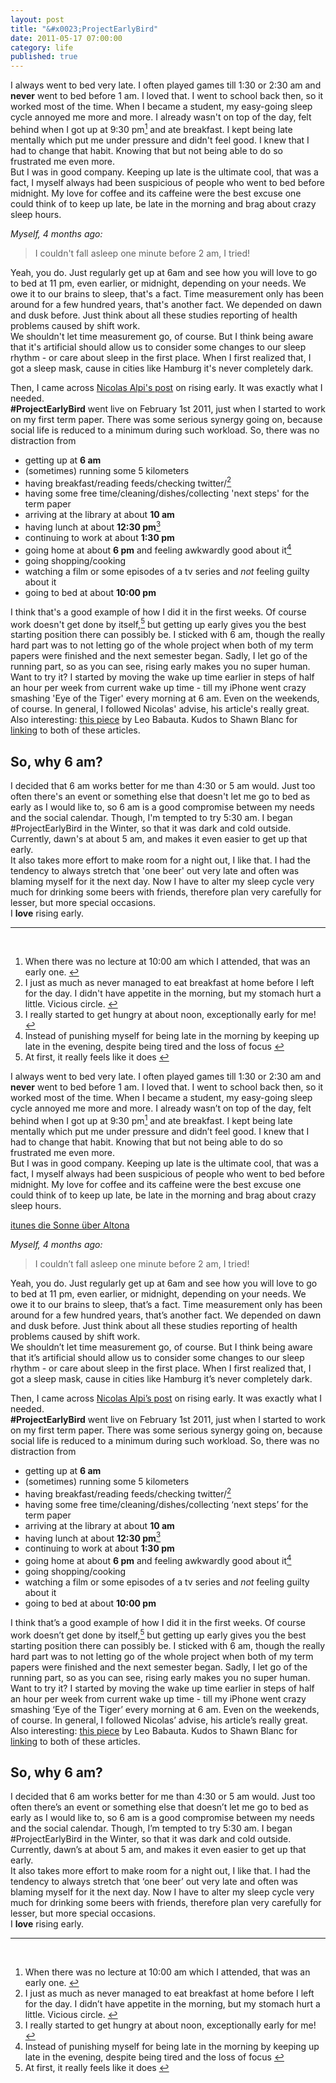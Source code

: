 ```yaml
---
layout: post
title: "&#x0023;ProjectEarlyBird"
date: 2011-05-17 07:00:00
category: life
published: true
---
```




I always went to bed very late. I often played games till 1:30 or 2:30 am and **never** went to bed before 1 am. I loved that. I went to school back then, so it worked most of the time. When I became a student, my easy-going sleep cycle annoyed me more and more. I already wasn't on top of the day, felt behind when I got up at 9:30 pm[<sup id="fn1b">1</sup>](#fn1) and ate breakfast. I kept being late mentally which put me under pressure and didn't feel good. I knew that I had to change that habit. Knowing that but not being able to do so frustrated me even more.    
But I was in good company. Keeping up late is the ultimate cool, that was a fact, I myself always had been suspicious of people who went to bed before midnight. My love for coffee and its caffeine were the best excuse one could think of to keep up late, be late in the morning and brag about crazy sleep hours. 


*Myself, 4 months ago:*

> I couldn't fall asleep one minute before 2 am, I tried!

Yeah, you do. Just regularly get up at 6am and see how you will love to go to bed at 11 pm, even earlier, or midnight, depending on your needs. We owe it to our brains to sleep, that's a fact. Time measurement only has been around for a few hundred years, that's another fact. We depended on dawn and dusk before. Just think about all these studies reporting of health problems caused by shift work.  
We shouldn't let time measurement go, of course. But I think being aware that it's artificial should allow us to consider some changes to our sleep rhythm - or care about sleep in the first place. When I first realized that, I got a sleep mask, cause in cities like Hamburg it's never completely dark.

Then, I came across [Nicolas Alpi's post](http://notgeeklycorrect.com/2011/01/24/5am-wake-up-is-it-crazy-to-wake-up-early) on rising early. It was exactly what I needed.  
 **#ProjectEarlyBird** went live on February 1st 2011, just when I started to work on my first term paper. There was some serious synergy going on, because social life is reduced to a minimum during such workload. So, there was no distraction from 

* getting up at **6 am**
* (sometimes) running some 5 kilometers
* having breakfast/reading feeds/checking twitter/[<sup id="fn2b">2</sup>](#fn2)
* having some free time/cleaning/dishes/collecting 'next steps' for the term paper
* arriving at the library at about **10 am**
* having lunch at about **12:30 pm**[<sup id="fn3b">3</sup>](#fn3)
* continuing to work at about **1:30 pm**
* going home at about **6 pm** and feeling awkwardly good about it[<sup id="fn4b">4</sup>](#fn4)
* going shopping/cooking
* watching a film or some episodes of a tv series and *not* feeling guilty about it
* going to bed at about **10:00 pm**

I think that's a good example of how I did it in the first weeks. Of course work doesn't get done by itself,[<sup id="fn5b">5</sup>](#fn5) but getting up early gives you the best starting position there can possibly be. I sticked with 6 am, though the really hard part was to not letting go of the whole project when both of my term papers were finished and the next semester began. Sadly, I let go of the running part, so as you can see, rising early makes you no super human.  
Want to try it? I started by moving the wake up time earlier in steps of half an hour per week from current wake up time - till my iPhone went crazy smashing 'Eye of the Tiger' every morning at 6 am. Even on the weekends, of course. In general, I followed Nicolas' advise, his article's really great. Also interesting: [this piece](http://zenhabits.net/10-benefits-of-rising-early-and-how-to-do-it/) by Leo Babauta. Kudos to Shawn Blanc for [linking](http://shawnblanc.net/2011/01/rising-early/) to both of these articles.

## So, why 6 am? ##

I decided that 6 am works better for me than 4:30 or 5 am would. Just too often there's an event or something else that doesn't let me go to bed as early as I would like to, so 6 am is a good compromise between my needs and the social calendar. Though, I'm tempted to try 5:30 am. I began #ProjectEarlyBird in the Winter, so that it was dark and cold outside. Currently, dawn's at about 5 am, and makes it even easier to get up that early.  
It also takes more effort to make room for a night out, I like that. I had the tendency to always stretch that 'one beer' out very late and often was blaming myself for it the next day. Now I have to alter my sleep cycle very much for drinking some beers with friends, therefore plan very carefully for lesser, but more special occasions.  
I **love** rising early.

</div>

---

<br>

1. <span id="fn1">When there was no lecture at 10:00 am which I attended, that was an early one.</span> [&#8617;](#fn1b)  
2. <span id="fn2">I just as much as never managed to eat breakfast at home before I left for the day. I didn't have appetite in the morning, but my stomach hurt a little. Vicious circle.</span> [&#8617;](#fn2b)  
3. <span id="fn3">I really started to get hungry at about noon, exceptionally early for me!</span> [&#8617;](#fn3b)  
4. <span id="fn4">Instead of punishing myself for being late in the morning by keeping up late in the evening, despite being tired and the loss of focus</span> [&#8617;](#fn4b)  
5. At first, it really feels like it does</span> [&#8617;](#fn5b)




<p>I always went to bed very late. I often played games till 1:30 or 2:30 am and <strong>never</strong> went to bed before 1 am. I loved that. I went to school back then, so it worked most of the time. When I became a student, my easy-going sleep cycle annoyed me more and more. I already wasn&#8217;t on top of the day, felt behind when I got up at 9:30 pm<a href="#fn1"><sup id="fn1b">1</sup></a> and ate breakfast. I kept being late mentally which put me under pressure and didn&#8217;t feel good. I knew that I had to change that habit. Knowing that but not being able to do so frustrated me even more.<br/>
But I was in good company. Keeping up late is the ultimate cool, that was a fact, I myself always had been suspicious of people who went to bed before midnight. My love for coffee and its caffeine were the best excuse one could think of to keep up late, be late in the morning and brag about crazy sleep hours. </p>

<p><a href="https://itunes.apple.com/de/podcast/die-sonne-%C3%BCber-altona/id1244439233?mt=2" title="„Die Sonne über Altona“ von Alina Doht &amp;amp; Timm Schoof auf Apple Podcasts">itunes die Sonne über Altona</a></p>

<p><em>Myself, 4 months ago:</em></p>

<blockquote>
<p>I couldn&#8217;t fall asleep one minute before 2 am, I tried!</p>
</blockquote>

<p>Yeah, you do. Just regularly get up at 6am and see how you will love to go to bed at 11 pm, even earlier, or midnight, depending on your needs. We owe it to our brains to sleep, that&#8217;s a fact. Time measurement only has been around for a few hundred years, that&#8217;s another fact. We depended on dawn and dusk before. Just think about all these studies reporting of health problems caused by shift work.<br/>
We shouldn&#8217;t let time measurement go, of course. But I think being aware that it&#8217;s artificial should allow us to consider some changes to our sleep rhythm - or care about sleep in the first place. When I first realized that, I got a sleep mask, cause in cities like Hamburg it&#8217;s never completely dark.</p>

<p>Then, I came across <a href="http://notgeeklycorrect.com/2011/01/24/5am-wake-up-is-it-crazy-to-wake-up-early">Nicolas Alpi&#8217;s post</a> on rising early. It was exactly what I needed.<br/>
 <strong>#ProjectEarlyBird</strong> went live on February 1st 2011, just when I started to work on my first term paper. There was some serious synergy going on, because social life is reduced to a minimum during such workload. So, there was no distraction from </p>

<ul>
<li>getting up at <strong>6 am</strong></li>
<li>(sometimes) running some 5 kilometers</li>
<li>having breakfast/reading feeds/checking twitter/<a href="#fn2"><sup id="fn2b">2</sup></a></li>
<li>having some free time/cleaning/dishes/collecting &#8216;next steps&#8217; for the term paper</li>
<li>arriving at the library at about <strong>10 am</strong></li>
<li>having lunch at about <strong>12:30 pm</strong><a href="#fn3"><sup id="fn3b">3</sup></a></li>
<li>continuing to work at about <strong>1:30 pm</strong></li>
<li>going home at about <strong>6 pm</strong> and feeling awkwardly good about it<a href="#fn4"><sup id="fn4b">4</sup></a></li>
<li>going shopping/cooking</li>
<li>watching a film or some episodes of a tv series and <em>not</em> feeling guilty about it</li>
<li>going to bed at about <strong>10:00 pm</strong></li>
</ul>

<p>I think that&#8217;s a good example of how I did it in the first weeks. Of course work doesn&#8217;t get done by itself,<a href="#fn5"><sup id="fn5b">5</sup></a> but getting up early gives you the best starting position there can possibly be. I sticked with 6 am, though the really hard part was to not letting go of the whole project when both of my term papers were finished and the next semester began. Sadly, I let go of the running part, so as you can see, rising early makes you no super human.<br/>
Want to try it? I started by moving the wake up time earlier in steps of half an hour per week from current wake up time - till my iPhone went crazy smashing &#8216;Eye of the Tiger&#8217; every morning at 6 am. Even on the weekends, of course. In general, I followed Nicolas&#8217; advise, his article&#8217;s really great. Also interesting: <a href="http://zenhabits.net/10-benefits-of-rising-early-and-how-to-do-it/">this piece</a> by Leo Babauta. Kudos to Shawn Blanc for <a href="http://shawnblanc.net/2011/01/rising-early/">linking</a> to both of these articles.</p>

<h2>So, why 6 am?</h2>

<p>I decided that 6 am works better for me than 4:30 or 5 am would. Just too often there&#8217;s an event or something else that doesn&#8217;t let me go to bed as early as I would like to, so 6 am is a good compromise between my needs and the social calendar. Though, I&#8217;m tempted to try 5:30 am. I began #ProjectEarlyBird in the Winter, so that it was dark and cold outside. Currently, dawn&#8217;s at about 5 am, and makes it even easier to get up that early.<br/>
It also takes more effort to make room for a night out, I like that. I had the tendency to always stretch that &#8216;one beer&#8217; out very late and often was blaming myself for it the next day. Now I have to alter my sleep cycle very much for drinking some beers with friends, therefore plan very carefully for lesser, but more special occasions.<br/>
I <strong>love</strong> rising early.</p>

<p></div></p>

<hr />

<p><br></p>

<ol>
<li><span id="fn1">When there was no lecture at 10:00 am which I attended, that was an early one.</span> <a href="#fn1b">&#8617;</a></li>
<li><span id="fn2">I just as much as never managed to eat breakfast at home before I left for the day. I didn&#8217;t have appetite in the morning, but my stomach hurt a little. Vicious circle.</span> <a href="#fn2b">&#8617;</a></li>
<li><span id="fn3">I really started to get hungry at about noon, exceptionally early for me!</span> <a href="#fn3b">&#8617;</a></li>
<li><span id="fn4">Instead of punishing myself for being late in the morning by keeping up late in the evening, despite being tired and the loss of focus</span> <a href="#fn4b">&#8617;</a></li>
<li>At first, it really feels like it does</span> <a href="#fn5b">&#8617;</a></li>
</ol>